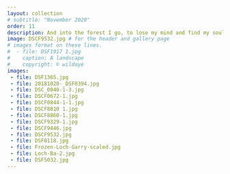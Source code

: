 ```yaml
---
layout: collection
# subtitle: "November 2020"
order: 11
description: And into the forest I go, to lose my mind and find my soul.<br/><br/><em>John Muir</em>
image: DSCF9532.jpg # for the header and gallery page
# images format on these lines.
#  - file: DSF1917 1.jpg
#    caption: A landscape
#    copyright: © wildaye
images:
 - file: DSF1365.jpg
 - file: 20181020-_DSF0394.jpg
 - file: DSC_0040-1-3.jpg
 - file: DSCF0672-1.jpg
 - file: DSCF0844-1-1.jpg
 - file: DSCF8810 1.jpg
 - file: DSCF8860-1.jpg
 - file: DSCF9329-1.jpg
 - file: DSCF9446.jpg
 - file: DSCF9532.jpg
 - file: DSF0118.jpg
 - file: Frozen-Loch-Garry-scaled.jpg
 - file: Loch-Ba-2.jpg
 - file: DSF5032.jpg
---
```

